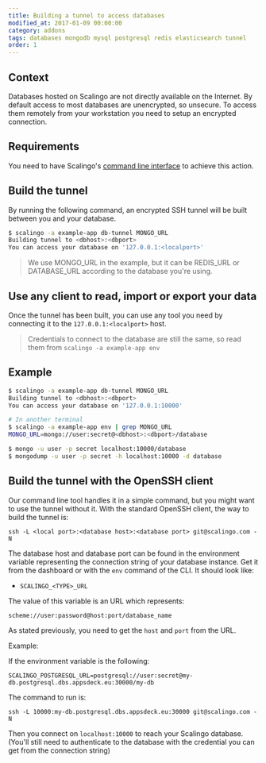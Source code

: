 ```yaml
---
title: Building a tunnel to access databases
modified_at: 2017-01-09 00:00:00
category: addons
tags: databases mongodb mysql postgresql redis elasticsearch tunnel
order: 1
---
```


## Context

Databases hosted on Scalingo are not directly available on the Internet. By default
access to most databases are unencrypted, so unsecure. To access them remotely
from your workstation you need to setup an encrypted connection.

## Requirements

You need to have Scalingo's [command line interface](http://cli.scalingo.com) to
achieve this action.

## Build the tunnel

By running the following command, an encrypted SSH tunnel will be built between you and your database.

```bash
$ scalingo -a example-app db-tunnel MONGO_URL
Building tunnel to <dbhost>:<dbport>
You can access your database on '127.0.0.1:<localport>'
```

> We use MONGO\_URL in the example, but it can be REDIS\_URL or DATABASE\_URL according to the database you're using.

## Use any client to read, import or export your data

Once the tunnel has been built, you can use any tool you need by connecting it to the
`127.0.0.1:<localport>` host.

> Credentials to connect to the database are still the same, so read them from `scalingo -a example-app env`

## Example

```bash
$ scalingo -a example-app db-tunnel MONGO_URL
Building tunnel to <dbhost>:<dbport>
You can access your database on '127.0.0.1:10000'

# In another terminal
$ scalingo -a example-app env | grep MONGO_URL
MONGO_URL=mongo://user:secret@<dbhost>:<dbport>/database

$ mongo -u user -p secret localhost:10000/database
$ mongodump -u user -p secret -h localhost:10000 -d database
```

## Build the tunnel with the OpenSSH client

Our command line tool handles it in a simple command, but you might want to use the tunnel without it. With
the standard OpenSSH client, the way to build the tunnel is:

```
ssh -L <local port>:<database host>:<database port> git@scalingo.com -N
```

The database host and database port can be found in the environment variable representing the connection string
of your database instance. Get it from the dashboard or with the `env` command of the CLI. It should look like:

* `SCALINGO_<TYPE>_URL`

The value of this variable is an URL which represents:

```
scheme://user:password@host:port/database_name
```

As stated previously, you need to get the `host` and `port` from the URL.

Example:

If the environment variable is the following:

```
SCALINGO_POSTGRESQL_URL=postgresql://user:secret@my-db.postgresql.dbs.appsdeck.eu:30000/my-db
```

The command to run is:

```
ssh -L 10000:my-db.postgresql.dbs.appsdeck.eu:30000 git@scalingo.com -N
```

Then you connect on `localhost:10000` to reach your Scalingo database. (You'll still need to authenticate to the
database with the credential you can get from the connection string)
